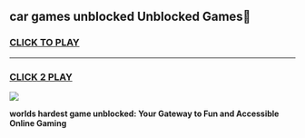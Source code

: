 
## car games unblocked Unblocked Games👋
<h3>
<a href="https://premium.freeplayer.one?title=car_games_unblocked&ref=16F">CLICK TO PLAY</a></h3>
<hr>

<h3>
<a href="https://premium.freeplayer.one?title=car_games_unblocked&ref=16F">CLICK 2 PLAY</a>
  
</h3>

<a href="https://premium.freeplayer.one?title=car_games_unblocked&ref=16F/"><img src="https://clearcache.store/games.png"></a>


**worlds hardest game unblocked: Your Gateway to Fun and Accessible Online Gaming**

